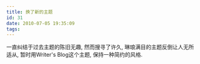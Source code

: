```yaml
---
title: 换了新的主题
id: 31
date: 2010-07-05 19:35:09
tags:
---
```


一直纠结于过去主题的陈旧无趣, 然而搜寻了许久, 琳琅满目的主题反倒让人无所适从, 暂时用Writer's Blog这个主题, 保持一种简约的风格.